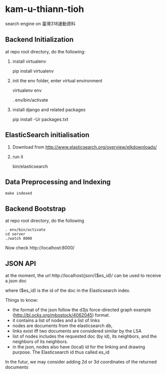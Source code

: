 kam-u-thiann-tioh
=================

search engine on 臺灣318運動資料


Backend Initialization
-----------------

at repo root directory, do the following:

1. install virtualenv


    pip install virtualenv
    
2. init the env folder, enter virtual environment


    virtualenv env
    
    . env/bin/activate

3. install django and related packages


    pip install -Ur packages.txt


ElasticSearch initialisation
---------------------------------

1. Download from http://www.elasticsearch.org/overview/elkdownloads/

2. run it

    bin/elasticsearch

Data Preprocessing and Indexing
------------------------------------------

    make indexed


Backend Bootstrap
-----------------

at repo root directory, do the following

    . env/bin/activate
    cd server
    ./watch 8000

Now check http://localhost:8000/


JSON API
--------

at the moment, the url http://localhost/json/($es_id)/ can be used to receive a json doc

where ($es_id) is the id of the doc in the Elasticsearch index.


Things to know:

- the format of the json follow the d3js force-directed graph example (http://bl.ocks.org/mbostock/4062045) format.
- it contains a list of nodes and a list of links
- nodes are documents from the elasticsearch db,
- links exist iff two documents are considered similar by the LSA
- list of nodes includes the requested doc (by id), its neighbors, and the neighbors of its neighbors.
- in the json, nodes also have (local) id for the linking and drawing purpose. The Elasticsearch id thus called es_id

In the futur, we may consider adding 2d or 3d coordinates of the returned documents



